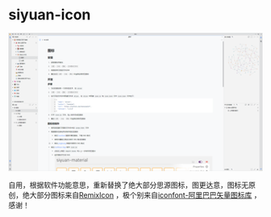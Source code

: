 # siyuan-icon

![preview](https://raw.githubusercontent.com/materium/materium-siyuan-icon/terra/preview.png)

自用，根据软件功能意思，重新替换了绝大部分思源图标，图更达意，图标无原创，绝大部分图标来自[RemixIcon](https://github.com/Remix-Design/remixicon#usage) ，极个别来自[iconfont-阿里巴巴矢量图标库](https://www.iconfont.cn/) ，感谢！